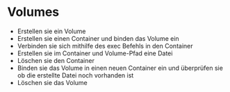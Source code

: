 # Volumes

- Erstellen sie ein Volume
- Erstellen sie einen Container und binden das Volume ein
- Verbinden sie sich mithilfe des exec Befehls in den Container
- Erstellen sie im Container und Volume-Pfad eine Datei
- Löschen sie den Container
- Binden sie das Volume in einen neuen Container ein und überprüfen sie ob die erstellte Datei noch vorhanden ist
- Löschen sie das Volume
